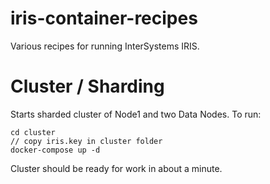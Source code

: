 # iris-container-recipes

Various recipes for running InterSystems IRIS.


# Cluster / Sharding

Starts sharded cluster of Node1 and two Data Nodes. To run:

```
cd cluster
// copy iris.key in cluster folder
docker-compose up -d
```

Cluster should be ready for work in about a minute.